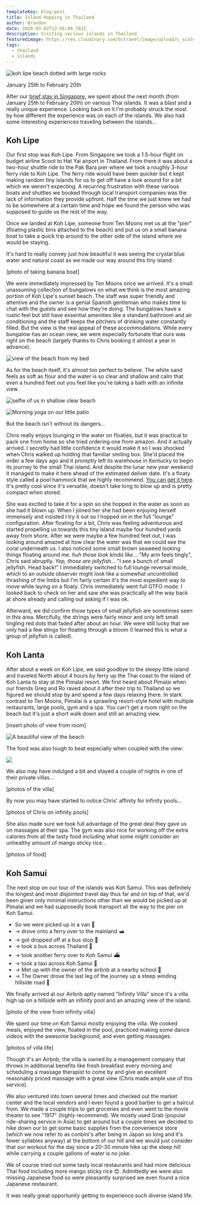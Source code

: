 ```yaml
---
templateKey: blog-post
title: Island Hopping in Thailand
author: Brandon
date: 2020-03-02T13:56:04.702Z
description: Visiting various islands in Thailand
featuredimage: https://res.cloudinary.com/bctravel/image/upload/c_scale,f_auto,q_auto,w_1080/v1601581257/thailand/IMG_3493_o9rz6b.jpg
tags:
  - thailand
  - islands
---
```

![koh lipe beach dotted with large rocks](https://res.cloudinary.com/bctravel/image/upload/c_scale,f_auto,q_auto,w_1080/v1601581257/thailand/IMG_3493_o9rz6b.jpg "Koh Lipe beach")

January 25th to February 20th

After our [brief stay in Singapore](https://www.brandonandchris.com/blog/2020-01-25-airports-and-boracay/), we spent about the next month (from January 25th to February 20th) on various Thai islands. It was a blast and a really unique experience. Looking back on it I'm probably struck the most by how different the experience was on each of the islands. We also had some interesting experiences traveling between the islands...

## Koh Lipe

Our first stop was Koh Lipe. From Singapore we took a 1.5-hour flight on budget airline Scoot to Hat Yai airport in Thailand. From there it was about a two-hour shuttle ride to the Pak Bara pier where we took a roughly 3-hour ferry ride to Koh Lipe. The ferry ride would have been quicker but it kept making random tiny islands for us to get off have a look around for a bit which we weren't expecting. A recurring frustration with these various boats and shuttles we booked through local transport companies was the lack of information they provide upfront. Half the time we just knew we had to be somewhere at a certain time and hope we found the person who was supposed to guide us the rest of the way.

Once we landed at Koh Lipe, someone from Ten Moons met us at the "pier" (floating plastic bins attached to the beach) and put us on a small banana boat to take a quick trip around to the other side of the island where we would be staying.

It's hard to really convey just how beautiful it was seeing the crystal blue water and natural coast as we made our way around this tiny island.

\[photo of taking banana boat]

We were immediately impressed by Ten Moons once we arrived. It's a small unassuming collection of bungalows on what we think is the most amazing portion of Koh Lipe's sunset beach. The staff was super friendly and attentive and the owner is a genial Spanish gentleman who makes time to chat with the guests and see how they're doing.
The bungalows have a rustic feel but still have essential amenities like a standard bathroom and air conditioning and the staff keeps the pitchers of drinking water constantly filled.
But the view is the real appeal of these accommodations. While every bungalow has an ocean view, we were especially fortunate that ours was right on the beach (largely thanks to Chris booking it almost a year in advance).

![view of the beach from my bed](https://res.cloudinary.com/bctravel/image/upload/c_scale,f_auto,q_auto,w_1080/v1601580582/thailand/IMG_20200125_152422_ucidgf.jpg "I could get used to waking up to this")

As for the beach itself, it's almost too perfect to believe. The white sand feels as soft as flour and the water is so clear and shallow and calm that even a hundred feet out you feel like you're taking a bath with an infinite view.

![selfie of us in shallow clear beach](https://res.cloudinary.com/bctravel/image/upload/c_scale,f_auto,q_auto,w_1080/v1601580832/thailand/MVIMG_20200130_143502_b5sdye.jpg "Amazing crystal clear water with soft white sand")

![](https://res.cloudinary.com/bctravel/image/upload/c_scale,f_auto,q_auto,w_1080/v1601580596/thailand/IMG_20200126_084038_rxoci0.jpg "Morning yoga on our little patio")

But the beach isn't without its dangers...

Chris really enjoys lounging in the water on floaties, but it was practical to pack one from home so she tried ordering one from amazon. And it actually arrived. I secretly had little confidence it would make it so I was shocked when Chris walked up holding that familiar smiling box. She'd placed the order a few days ago and it promptly left its warehouse in Kentucky to begin its journey to the small Thai island. And despite the lunar new year weekend it managed to make it here ahead of the estimated deliver date. It's a floaty style called a pool hammock that we highly recommend. [You can get it here](https://amzn.to/2t7cgHH). It's pretty cool since it's versatile, doesn't take long to blow up and is pretty compact when stored.

She was excited to take it for a spin so she hopped in the water as soon as she had it blown up. When I joined her she had been enjoying herself immensely and insisted I try it out so I hopped on in the full "lounge" configuration. After floating for a bit, Chris was feeling adventurous and started propelling us towards this tiny island maybe four hundred yards away from shore. 
After we were maybe a few hundred feet out, I was looking around amazed at how clear the water was that we could see the coral underneath us.
I also noticed some small brown seaweed looking things floating around me. *huh those look kinda like...*
"My arm feels tingly", Chris said abruptly.
*Yep, those are jellyfish...*
"I see a bunch of small jellyfish. Head back!"
I immediately switched to full lounge reversal mode, which to an outside observer might look like a somewhat uncontrolled thrashing of the limbs but I'm fairly certain it's the most expedient way to move while laying on a floaty.
Chris immediately went full GTFO mode. I looked back to check on her and saw she was practically all the way back at shore already and calling out asking if I was ok.

Afterward, we did confirm those types of small jellyfish are sometimes seen in this area. Mercifully, the strings were fairly minor and only left small tingling red dots that faded after about an hour. We were still lucky that we only had a few stings for floating through a bloom (I learned this is what a group of jellyfish is called).

## Koh Lanta

After about a week on Koh Lipe, we said goodbye to the sleepy little island and traveled North about 4 hours by ferry up the Thai coast to the island of Koh Lanta to stay at the Pimalai resort. We first heard about Pimalai when our friends Greg and Ro raved about it after their trip to Thailand so we figured we should stop by and spend a few days relaxing there. In stark contrast to Ten Moons, Pimalai is a sprawling resort-style hotel with multiple restaurants, large pools, gym and a spa. You can't get a room right on the beach but it's just a short walk down and still an amazing view.

\[insert photo of view from room]

![](https://res.cloudinary.com/bctravel/image/upload/c_scale,f_auto,q_auto,w_1080/v1601580351/thailand/IMG_20200131_131719_wkemzz.jpg "A beautiful view of the beach")

The food was also tough to beat especially when coupled with the view:

![](https://res.cloudinary.com/bctravel/image/upload/c_scale,f_auto,q_auto,w_1080/v1601580379/thailand/IMG_20200131_141525_idmftw.jpg)

We also may have indulged a bit and stayed a couple of nights in one of their private villas...

\[photos of the villa]

By now you may have started to notice Chris' affinity for infinity pools...

\[photos of Chris on infinity pools]

She also made sure we took full advantage of the great deal they gave us on massages at their spa. The gym was also nice for working off the extra calories from all the tasty food including what some *might* consider an unhealthy amount of mango sticky rice...

\[photos of food]

## Koh Samui

The next stop on our tour of the islands was Koh Samui. This was definitely the longest and most disjointed travel day thus far and on top of that, we'd been given only minimal instructions other than we would be picked up at Pimalai and we had supposedly book transport all the way to the pier on Koh Samui.

* So we were picked up in a van 🚐
* \-> drove onto a ferry over to the mainland 🛥️
* \-> got dropped off at a bus stop 🚏
* \-> took a bus across Thailand 🚌
* \-> took another ferry over to Koh Samui ⛴️
* \-> took a taxi across Koh Samui 🚕
* \-> Met up with the owner of the airbnb at a nearby school 🚗
* \-> The Owner drove the last leg of the journey up a steep winding hillside road 🗻

We finally arrived at our Airbnb aptly named "Infinity Villa" since it's a villa high up on a hillside with an infinity pool and an amazing view of the island.

\[photo of the view from infinity villa]

We spent our time on Koh Samui mostly enjoying the villa. We cooked meals, enjoyed the view, floated in the pool, practiced making some dance videos with the awesome background, and even getting massages.

\[photos of villa life]

Though it's an Airbnb, the villa is owned by a management company that throws in additional benefits like fresh breakfast every morning and scheduling a massage therapist to come by and give an excellent reasonably priced massage with a great view (Chris made ample use of this service).

We also ventured into town several times and checked out the market center and the local vendors and I even found a good barber to get a haircut from. We made a couple trips to get groceries and even went to the movie theater to see "1917" (highly recommend). We mostly used Grab (popular ride-sharing service in Asia) to get around but a couple times we decided to hike down our to get some basic supplies from the convenience store (which we now refer to as conbini's after being in Japan so long and it's fewer syllables anyway) at the bottom of our hill and we would just consider that our workout for the day since a 20-30 minute hike up the steep hill while carrying a couple gallons of water is no joke.

We of course tried out some tasty local restaurants and had more delicious Thai food including more mango sticky rice 😍. Admittedly we were also missing Japanese food so were pleasantly surprised we even found a nice Japanese restaurant.

It was really great opportunity getting to experience such diverse island life.